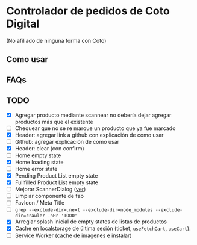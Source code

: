 # Controlador de pedidos de Coto Digital

(No afiliado de ninguna forma con Coto)

## Como usar

## FAQs

## TODO

- [x] Agregar producto mediante scannear no debería dejar agregar productos más que el existente
- [ ] Chequear que no se re marque un producto que ya fue marcado
- [x] Header: agregar link a github con explicación de como usar
- [ ] Github: agregar explicación de como usar
- [x] Header: clear (con confirm)
- [ ] Home empty state
- [x] Home loading state
- [ ] Home error state
- [x] Pending Product List empty state
- [x] Fullfilled Product List empty state
- [ ] Mejorar ScannerDialog ([ver](https://m2.material.io/design/machine-learning/barcode-scanning.html#components))
- [ ] Limpiar componente de fab
- [ ] FavIcon / Meta Title
- [ ] `grep --exclude-dir=.next --exclude-dir=node_modules --exclude-dir=crawler -nHr 'TODO'`
- [x] Arreglar splash inicial de empty states de listas de productos
- [x] Cache en localstorage de última sesión (ticket, `useFetchCart`, `useCart`):
- [ ] Service Worker (cache de imagenes e instalar)
